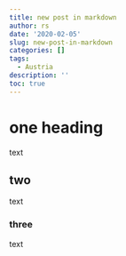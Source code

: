```yaml
---
title: new post in markdown
author: rs
date: '2020-02-05'
slug: new-post-in-markdown
categories: []
tags:
  - Austria
description: ''
toc: true
---
```


# one heading
text

## two
text

### three
text
